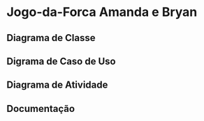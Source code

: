 # Jogo-da-Forca Amanda e Bryan

## Diagrama de Classe



## Digrama de Caso de Uso



## Diagrama de Atividade



## Documentação

